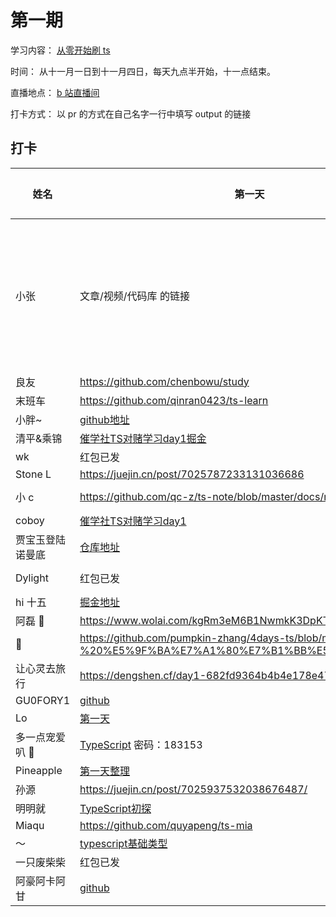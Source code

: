# 第一期

学习内容： [从零开始刷 ts](https://www.typescriptlang.org/docs/handbook/intro.html)

时间： 从十一月一日到十一月四日，每天九点半开始，十一点结束。

直播地点： [b 站直播间](http://live.bilibili.com/21877310)

打卡方式： 以 pr 的方式在自己名字一行中填写 output 的链接

## 打卡


| 姓名             | 第一天               | 第二天           | 第三天           |
| ---------------- | ----------------------- | ----------------------- | ----------------------- |
| 小张             | 文章/视频/代码库 的链接 | 文章/视频/代码库 的链接 | 文章/视频/代码库 的链接 |
| 良友             | https://github.com/chenbowu/study |                         |                         |
| 末班车           | https://github.com/qinran0423/ts-learn                         |                         |                         |
| 小胖~            | [github地址](https://github.com/bigfatDone/tips/tree/master/typeScript/01)  |    [github地址](https://github.com/bigfatDone/tips/tree/master/typeScript/02)                     |                         |
| 清平&乘锦        | [催学社TS对赌学习day1掘金](https://juejin.cn/post/7025890464448380936/) | [催学社TS对赌学习day2掘金](https://juejin.cn/post/7026265499742765086/)                       |                         |                         |
| wk               |     红包已发                    |                         |                         |
| Stone L          |https://juejin.cn/post/7025787233131036686  |  https://juejin.cn/post/7026166743869423652                       |                         |
| 小 c             |https://github.com/qc-z/ts-note/blob/master/docs/note1.md                         |      https://github.com/qc-z/ts-note/blob/master/docs/note2.md                   |                         |
| coboy            | [催学社TS对赌学习day1](https://github.com/amebyte/typescript-study/blob/main/%E5%82%AC%E5%AD%A6%E7%A4%BETS%E5%AF%B9%E8%B5%8C%E5%AD%A6%E4%B9%A0day1.md)                        |                         |                         |
| 贾宝玉登陆诺曼底 | [仓库地址](https://github.com/whylost/learn-typescript)                        |                         |                         |
| Dylight          |    红包已发                     |      https://candy-way-e26.notion.site/ts-02-525bf719c27f4ab68e748c7efdc57fcd                |                         |
| hi 十五          | [掘金地址](https://juejin.cn/post/7025933995095359496)                         | [掘金](https://juejin.cn/post/7026266825600172045) [github](https://github.com/xyz-fish/learn-ts-re/blob/main/day-two/README.md)                        |                         |
| 阿磊 🤫          |  https://www.wolai.com/kgRm3eM6B1NwmkK3DpKT5b?theme=dark                         |                         |                         |
| 🎃               | https://github.com/pumpkin-zhang/4days-ts/blob/main/day01%20-%20%E5%9F%BA%E7%A1%80%E7%B1%BB%E5%9E%8B/day1.md                        |                         |                         |
| 让心灵去旅行     |  https://dengshen.cf/day1-682fd9364b4b4e178e476d2fccb81290                       |      https://dengshen.cf/day2-edfb81c4c51e4234bd10ddb64b1497d7                   |                         |
| GU0FORY1         | [github](https://github.com/GU0FORY1/Bet)      |                         |                         |
| Lo               | [第一天](https://github.com/LoTwT/ts-study-in-four-days/blob/master/day01/day01.md)                        |    [第二天](https://github.com/LoTwT/ts-study-in-four-days/blob/master/day02/day02.md)                     |                         |
| 多一点宠爱叭 🤗  |  [TypeScript](https://www.showdoc.com.cn/1542925390298387/7402822835305926) 密码：183153                |                         |                         |
| Pineapple        |  [第一天整理](https://github.com/Pineapple0919/typescript-systematic-learning/blob/main/docs/day-one.md) | [第二天整理](https://github.com/Pineapple0919/typescript-systematic-learning/blob/main/docs/day-two.md)                        |                         |
| 孙源             | https://juejin.cn/post/7025937532038676487/ |                         |                         |
| 明明就           | [TypeScript初探](https://daybreakfang.github.io/blogs/TypeScript/2021/TypeScript%20%E5%88%9D%E6%8E%A2.html)                        | [TypeScript再探](https://daybreakfang.github.io/blogs/TypeScript/2021/TypeScript%E5%86%8D%E6%8E%A2.html)                        |                         |
| Miaqu            |  https://github.com/quyapeng/ts-mia                       |                         |                         |
| ～               |  [typescript基础类型](https://github.com/blancokitsune/demo-ts)                   | [typescript类型应用](https://github.com/blancokitsune/demo-ts) |                         |
| 一只废柴柴        |   红包已发                      |                         |                         |
| 阿豪阿卡阿甘 | [github](https://github.com/yd160513/learn-ts) | [demo](https://github.com/yd160513/learn-ts) | |
